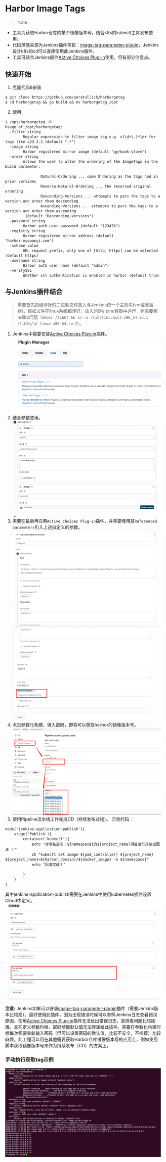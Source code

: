 # Harbor Image Tags
> Note:
+ 工具为获取Harbor仓库的某个镜像版本号，结合k8s的kubectl工具发布使用。
+ 代码灵感来源为Jenkins插件项目：[image-tag-parameter-plugin](https://github.com/jenkinsci/image-tag-parameter-plugin)，Jenkins设计k8s的cd可以直接使用此Jenkins插件。
+ 工具可结合Jenkins插件[Active Choices Plug-in](https://plugins.jenkins.io/uno-choice/)使用，但有部分注意点。
## 快速开始
1. 克隆代码&安装
```
$ git clone https://github.com/zeratullich/harborgetag
$ cd harborgetag && go build && mv harborgetag /opt
```
2. 使用
```
$ /opt/harborgetag -h
Usage of /opt/harborgetag:
  -filter string
        Regular expression to filter image tag e.g. v(\d+\.)*\d+ for tags like v23.3.2 (default ".*")
  -image string
        Harbor registered mirror image (default "qy/book-store")
  -order string
        Allows the user to alter the ordering of the ImageTags in the build parameter.
    
                Natural-Ordering ... same Ordering as the tags had in prior versions
                Reverse-Natural-Ordering ... the reversed original ordering
                Descending-Versions ... attempts to pars the tags to a version and order them descending
                Ascending-Versions ... attempts to pars the tags to a version and order them ascending
         (default "Descending-Versions")
  -password string
        Harbor auth user password (default "123456")
  -registry string
        Harbor registered mirror address (default "harbor.myquanyi.com")
  -scheme value
        URL request prefix, only one of [http, https] can be selected (default https)
  -username string
        Harbor auth user name (default "admin")
  -verifySSL
        Whether ssl authentication is enabled in harbor (default true)
```
## 与Jenkins插件结合
> 需要首先把编译好的二进制文件放入与Jenkins统一个主机中(vm或者容器)，假如文件在linux系统编译好，放入的是alpine容器中运行，则需要解决libc问题（`mkdir /lib64 && ln -s /lib/libc.musl-x86_64.so.1 /lib64/ld-linux-x86-64.so.2`）。
1. Jenkins中需要安装[Active Choices Plug-in](https://plugins.jenkins.io/uno-choice/)插件。
![](doc/image/plugin.jpg)
2. 结合参数使用。
![](doc/image/screen1.jpg)
...
3. 需要在最后再应用`Active Choices Plug-in`插件，并需要使用其`Referenced parameters`引入上述自定义的参数。
![](doc/image/screen01.jpg)
![](doc/image/screen02.jpg)
4. 点击参数化构建，填入密码，即将可以获取harbor的镜像版本号。
![](doc/image/screen03.jpg)
5. 使用Pipeline流水线工作完成CD（持续发布过程）。
示例代码：
```
node('jenkins-application-publish'){
    stage('Publish'){
        container('kubectl'){
            echo "对命名空间：${namespace}的${project_name}项目进行升级或回滚 ！"
            sh "kubectl set image ${pod_controller} ${project_name} ${project_name}=${harbor_domain}/${docker_image} -n ${namespace}"
            echo "回滚完成！" 
            
        }
    }
}
```
其中jenkins-application-publish需要在Jenkins中使用kubernetes插件设置Cloud中定义。
![](doc/image/screen04.jpg)

**注意:** Jenkins如果可以安装[image-tag-parameter-plugin](https://github.com/jenkinsci/image-tag-parameter-plugin)插件（需要Jenkins版本比较高），最好使用此插件，因为出现错误时候可以参照Jenkins日志查看错误原因，使用[Active Choices Plug-in](https://plugins.jenkins.io/uno-choice/)插件无法给出错误日志，故排查问题比较困难。且在定义参数时候，密码参数默认值无法传递给此插件，需要在参数化构建时候每次都要重新输入密码（但可以设置密码的默认值，比较不安全，不推荐）比较麻烦，此工程可以用在其他需要获取Harbor仓库镜像版本号的应用上，例如使用脚本获取镜像版本号来作为持续发布（CD）的方案上。
### 手动执行获取tag示例
![](doc/image/screen05.jpg)